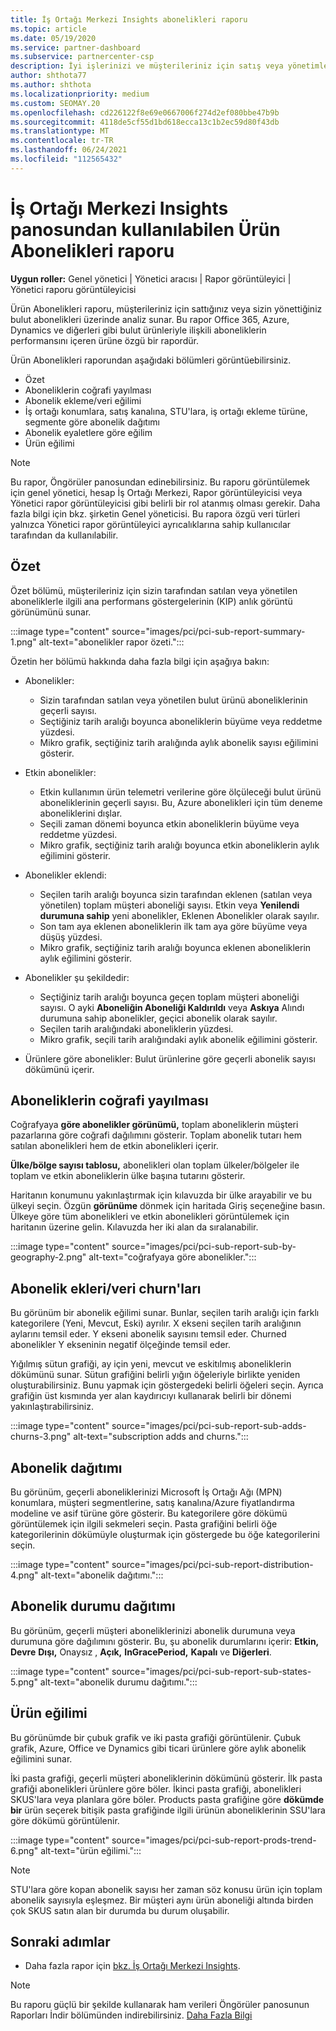 ```yaml
---
title: İş Ortağı Merkezi Insights abonelikleri raporu
ms.topic: article
ms.date: 05/19/2020
ms.service: partner-dashboard
ms.subservice: partnercenter-csp
description: İyi işlerinizi ve müşterileriniz için satış veya yönetimle ilgili bulut aboneliklerini geliştirebilirsiniz.
author: shthota77
ms.author: shthota
ms.localizationpriority: medium
ms.custom: SEOMAY.20
ms.openlocfilehash: cd226122f8e69e0667006f274d2ef080bbe47b9b
ms.sourcegitcommit: 4118de5cf55d1bd618ecca13c1b2ec59d80f43db
ms.translationtype: MT
ms.contentlocale: tr-TR
ms.lasthandoff: 06/24/2021
ms.locfileid: "112565432"
---
```

# <a name="product-subscriptions-report-available-from-the-partner-center-insights-dashboard"></a>İş Ortağı Merkezi Insights panosundan kullanılabilen Ürün Abonelikleri raporu

**Uygun roller:** Genel yönetici | Yönetici aracısı | Rapor görüntüleyici | Yönetici raporu görüntüleyicisi

Ürün Abonelikleri raporu, müşterileriniz için sattığınız veya sizin yönettiğiniz bulut abonelikleri üzerinde analiz sunar. Bu rapor Office 365, Azure, Dynamics ve diğerleri gibi bulut ürünleriyle ilişkili aboneliklerin performansını içeren ürüne özgü bir rapordür.

Ürün Abonelikleri raporundan aşağıdaki bölümleri görüntüebilirsiniz.

- Özet
- Aboneliklerin coğrafi yayılması
- Abonelik ekleme/veri eğilimi
- İş ortağı konumlara, satış kanalına, STU'lara, iş ortağı ekleme türüne, segmente göre abonelik dağıtımı
- Abonelik eyaletlere göre eğilim
- Ürün eğilimi

 > [!NOTE]
 > Bu rapor, Öngörüler panosundan edinebilirsiniz. Bu raporu görüntülemek için genel yönetici, hesap İş Ortağı Merkezi, Rapor görüntüleyicisi veya Yönetici rapor görüntüleyicisi gibi belirli bir rol atanmış olması gerekir. Daha fazla bilgi için bkz. şirketin Genel yöneticisi. Bu rapora özgü veri türleri yalnızca Yönetici rapor görüntüleyici ayrıcalıklarına sahip kullanıcılar tarafından da kullanılabilir.

## <a name="summary"></a>Özet

Özet bölümü, müşterileriniz için sizin tarafından satılan veya yönetilen aboneliklerle ilgili ana performans göstergelerinin (KIP) anlık görüntü görünümünü sunar.  

:::image type="content" source="images/pci/pci-sub-report-summary-1.png" alt-text="abonelikler rapor özeti.":::

Özetin her bölümü hakkında daha fazla bilgi için aşağıya bakın:

- Abonelikler:
  - Sizin tarafından satılan veya yönetilen bulut ürünü aboneliklerinin geçerli sayısı.
  - Seçtiğiniz tarih aralığı boyunca aboneliklerin büyüme veya reddetme yüzdesi.
  - Mikro grafik, seçtiğiniz tarih aralığında aylık abonelik sayısı eğilimini gösterir.

- Etkin abonelikler:
  - Etkin kullanımın ürün telemetri verilerine göre ölçüleceği bulut ürünü aboneliklerinin geçerli sayısı. Bu, Azure abonelikleri için tüm deneme aboneliklerini dışlar.
  - Seçili zaman dönemi boyunca etkin aboneliklerin büyüme veya reddetme yüzdesi.
  - Mikro grafik, seçtiğiniz tarih aralığı boyunca etkin aboneliklerin aylık eğilimini gösterir.

- Abonelikler eklendi:
  - Seçilen tarih aralığı boyunca sizin tarafından eklenen (satılan veya yönetilen) toplam müşteri aboneliği sayısı. Etkin veya **Yenilendi** **durumuna sahip** yeni abonelikler, Eklenen Abonelikler olarak sayılır.
  - Son tam aya eklenen aboneliklerin ilk tam aya göre büyüme veya düşüş yüzdesi.
  - Mikro grafik, seçtiğiniz tarih aralığı boyunca eklenen aboneliklerin aylık eğilimini gösterir.

- Abonelikler şu şekildedir:
  - Seçtiğiniz tarih aralığı boyunca geçen toplam müşteri aboneliği sayısı. O ayki **Aboneliğin Aboneliği Kaldırıldı** veya **Askıya** Alındı durumuna sahip abonelikler, geçici abonelik olarak sayılır.  
  - Seçilen tarih aralığındaki aboneliklerin yüzdesi.
  - Mikro grafik, seçili tarih aralığındaki aylık abonelik eğilimini gösterir.

- Ürünlere göre abonelikler: Bulut ürünlerine göre geçerli abonelik sayısı dökümünü içerir.

## <a name="geographical-spread-of-subscriptions"></a>Aboneliklerin coğrafi yayılması

Coğrafyaya **göre abonelikler görünümü,** toplam aboneliklerin müşteri pazarlarına göre coğrafi dağılımını gösterir. Toplam abonelik tutarı hem satılan abonelikleri hem de etkin abonelikleri içerir.

**Ülke/bölge sayısı tablosu,** abonelikleri olan toplam ülkeler/bölgeler ile toplam ve etkin aboneliklerin ülke başına tutarını gösterir.

Haritanın konumunu yakınlaştırmak için kılavuzda bir ülke arayabilir ve bu ülkeyi seçin. Özgün **görünüme** dönmek için haritada Giriş seçeneğine basın. Ülkeye göre tüm abonelikleri ve etkin abonelikleri görüntülemek için haritanın üzerine gelin. Kılavuzda her iki alan da sıralanabilir.

:::image type="content" source="images/pci/pci-sub-report-sub-by-geography-2.png" alt-text="coğrafyaya göre abonelikler.":::

## <a name="subscription-addschurns"></a>Abonelik ekleri/veri churn'ları

Bu görünüm bir abonelik eğilimi sunar. Bunlar, seçilen tarih aralığı için farklı kategorilere (Yeni, Mevcut, Eski) ayrılır. X ekseni seçilen tarih aralığının aylarını temsil eder. Y ekseni abonelik sayısını temsil eder. Churned abonelikler Y ekseninin negatif ölçeğinde temsil eder. 

Yığılmış sütun grafiği, ay için yeni, mevcut ve eskitılmış aboneliklerin dökümünü sunar. Sütun grafiğini belirli yığın öğeleriyle birlikte yeniden oluşturabilirsiniz. Bunu yapmak için göstergedeki belirli öğeleri seçin. Ayrıca grafiğin üst kısmında yer alan kaydırıcıyı kullanarak belirli bir dönemi yakınlaştırabilirsiniz.

:::image type="content" source="images/pci/pci-sub-report-sub-adds-churns-3.png" alt-text="subscription adds and churns.":::

## <a name="subscription-distribution"></a>Abonelik dağıtımı

Bu görünüm, geçerli aboneliklerinizi Microsoft İş Ortağı Ağı (MPN) konumlara, müşteri segmentlerine, satış kanalına/Azure fiyatlandırma modeline ve asif türüne göre gösterir. Bu kategorilere göre dökümü görüntülemek için ilgili sekmeleri seçin. Pasta grafiğini belirli öğe kategorilerinin dökümüyle oluşturmak için göstergede bu öğe kategorilerini seçin.

:::image type="content" source="images/pci/pci-sub-report-distribution-4.png" alt-text="abonelik dağıtımı.":::

## <a name="subscription-state-distribution"></a>Abonelik durumu dağıtımı

Bu görünüm, geçerli müşteri aboneliklerinizi abonelik durumuna veya durumuna göre dağılımını gösterir. Bu, şu abonelik durumlarını içerir: **Etkin,** **Devre** **Dışı,** Onaysız , **Açık,** **InGracePeriod,** **Kapalı** ve **Diğerleri**.

:::image type="content" source="images/pci/pci-sub-report-sub-states-5.png" alt-text="abonelik durumu dağıtımı.":::

## <a name="products-trend"></a>Ürün eğilimi

Bu görünümde bir çubuk grafik ve iki pasta grafiği görüntülenir. Çubuk grafik, Azure, Office ve Dynamics gibi ticari ürünlere göre aylık abonelik eğilimini sunar.

İki pasta grafiği, geçerli müşteri aboneliklerinin dökümünü gösterir. İlk pasta grafiği abonelikleri ürünlere göre böler. İkinci pasta grafiği, abonelikleri SKUS'lara veya planlara göre böler. Products pasta grafiğine göre **dökümde bir** ürün seçerek bitişik pasta grafiğinde ilgili ürünün aboneliklerinin SSU'lara göre dökümü görüntülenir.

:::image type="content" source="images/pci/pci-sub-report-prods-trend-6.png" alt-text="ürün eğilimi.":::

> [!NOTE]
 > STU'lara göre kopan abonelik sayısı her zaman söz konusu ürün için toplam abonelik sayısıyla eşleşmez. Bir müşteri aynı ürün aboneliği altında birden çok SKUS satın alan bir durumda bu durum oluşabilir.

## <a name="next-steps"></a>Sonraki adımlar

- Daha fazla rapor için [bkz. İş Ortağı Merkezi Insights](partner-center-insights.md).

>[!NOTE] 
> Bu raporu güçlü bir şekilde kullanarak ham verileri Öngörüler panosunun Raporları İndir bölümünden indirebilirsiniz. [Daha Fazla Bilgi](pci-download-reports.md) 
